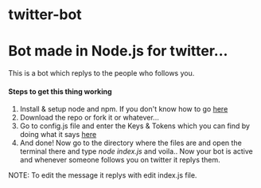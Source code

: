 # twitter-bot
<h1> Bot made in Node.js for twitter... </h1>

This is a bot which replys to the people who follows you.

<h4>Steps to get this thing working</h4>
<ol>
  <li>Install & setup node and npm. If you don't know how to go <a href='https://relutiondev.wordpress.com/2016/01/09/installing-nodejs-and-npm-kaliubuntu/' >here</a></li>
  <li>Download the repo or fork it or whatever...</li>
  <li>Go to config.js file and enter the Keys & Tokens which you can find by doing what it says <a href='http://docs.inboundnow.com/guide/create-twitter-application/' >here</a></li>
  <li>And done! Now go to the directory where the files are and open the terminal there and type <i>node index.js</i> and voila.. Now your bot is active and whenever someone follows you on twitter it replys them.</li>
</ol>
NOTE: To edit the message it replys with edit index.js file.
